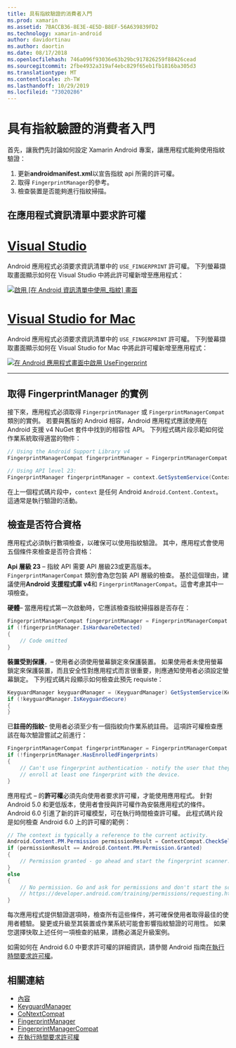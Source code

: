 ```yaml
---
title: 具有指紋驗證的消費者入門
ms.prod: xamarin
ms.assetid: 7BACCB36-8E3E-4E5D-B8EF-56A639839FD2
ms.technology: xamarin-android
author: davidortinau
ms.author: daortin
ms.date: 08/17/2018
ms.openlocfilehash: 746a096f93036e63b29bc917826259f88426cead
ms.sourcegitcommit: 2fbe4932a319af4ebc829f65eb1fb1816ba305d3
ms.translationtype: MT
ms.contentlocale: zh-TW
ms.lasthandoff: 10/29/2019
ms.locfileid: "73020286"
---
```

# <a name="getting-started-with-fingerprint-authentication"></a>具有指紋驗證的消費者入門

首先，讓我們先討論如何設定 Xamarin Android 專案，讓應用程式能夠使用指紋驗證：

1. 更新**androidmanifest.xml**以宣告指紋 api 所需的許可權。
2. 取得 `FingerprintManager`的參考。
3. 檢查裝置是否能夠進行指紋掃描。

## <a name="requesting-permissions-in-the-application-manifest"></a>在應用程式資訊清單中要求許可權

# <a name="visual-studiotabwindows"></a>[Visual Studio](#tab/windows)

Android 應用程式必須要求資訊清單中的 `USE_FINGERPRINT` 許可權。 下列螢幕擷取畫面顯示如何在 Visual Studio 中將此許可權新增至應用程式：

[![啟用 [在 Android 資訊清單中使用\_指紋] 畫面](get-started-images/fingerprint-01-vs.png)](get-started-images/fingerprint-01-vs.png#lightbox) 

# <a name="visual-studio-for-mactabmacos"></a>[Visual Studio for Mac](#tab/macos)

Android 應用程式必須要求資訊清單中的 `USE_FINGERPRINT` 許可權。 下列螢幕擷取畫面顯示如何在 Visual Studio for Mac 中將此許可權新增至應用程式：

[![在 Android 應用程式畫面中啟用 UseFingerprint](get-started-images/fingerprint-01-xs.png)](get-started-images/fingerprint-01-xs.png#lightbox) 

-----

## <a name="getting-an-instance-of-the-fingerprintmanager"></a>取得 FingerprintManager 的實例

接下來，應用程式必須取得 `FingerprintManager` 或 `FingerprintManagerCompat` 類別的實例。 若要與舊版的 Android 相容，Android 應用程式應該使用在 Android 支援 v4 NuGet 套件中找到的相容性 API。 下列程式碼片段示範如何從作業系統取得適當的物件： 

```csharp
// Using the Android Support Library v4
FingerprintManagerCompat fingerprintManager = FingerprintManagerCompat.From(context);

// Using API level 23:
FingerprintManager fingerprintManager = context.GetSystemService(Context.FingerprintService) as FingerprintManager;
```  

在上一個程式碼片段中，`context` 是任何 Android `Android.Content.Context`。 這通常是執行驗證的活動。

## <a name="checking-for-eligibility"></a>檢查是否符合資格

應用程式必須執行數項檢查，以確保可以使用指紋驗證。 其中，應用程式會使用五個條件來檢查是否符合資格：  

**Api 層級 23** &ndash; 指紋 API 需要 API 層級23或更高版本。 `FingerprintManagerCompat` 類別會為您包裝 API 層級的檢查。 基於這個理由，建議使用**Android 支援程式庫 v4**和 `FingerprintManagerCompat`。這會考慮其中一項檢查。

**硬體**&ndash; 當應用程式第一次啟動時，它應該檢查指紋掃描器是否存在：

```csharp
FingerprintManagerCompat fingerprintManager = FingerprintManagerCompat.From(context);
if (!fingerprintManager.IsHardwareDetected)
{
    // Code omitted
}
```

**裝置受到保護**，&ndash; 使用者必須使用螢幕鎖定來保護裝置。 如果使用者未使用螢幕鎖定來保護裝置，而且安全性對應用程式而言很重要，則應通知使用者必須設定螢幕鎖定。 下列程式碼片段顯示如何檢查此預先 requiste：

```csharp
KeyguardManager keyguardManager = (KeyguardManager) GetSystemService(KeyguardService);
if (!keyguardManager.IsKeyguardSecure)
{
}
```

已**註冊的指紋**&ndash; 使用者必須至少有一個指紋向作業系統註冊。 這項許可權檢查應該在每次驗證嘗試之前進行：

```csharp
FingerprintManagerCompat fingerprintManager = FingerprintManagerCompat.From(context);
if (!fingerprintManager.HasEnrolledFingerprints)
{
    // Can't use fingerprint authentication - notify the user that they need to
    // enroll at least one fingerprint with the device.
}
```

應用程式 &ndash; 的**許可權**必須先向使用者要求許可權，才能使用應用程式。 針對 Android 5.0 和更低版本，使用者會授與許可權作為安裝應用程式的條件。 Android 6.0 引進了新的許可權模型，可在執行時間檢查許可權。 此程式碼片段是如何檢查 Android 6.0 上的許可權的範例：

```csharp
// The context is typically a reference to the current activity.
Android.Content.PM.Permission permissionResult = ContextCompat.CheckSelfPermission(context, Manifest.Permission.UseFingerprint);
if (permissionResult == Android.Content.PM.Permission.Granted)
{
    // Permission granted - go ahead and start the fingerprint scanner.
}
else
{
    // No permission. Go and ask for permissions and don't start the scanner. See
    // https://developer.android.com/training/permissions/requesting.html
}
```

每次應用程式提供驗證選項時，檢查所有這些條件，將可確保使用者取得最佳的使用者體驗。 變更或升級至其裝置或作業系統可能會影響指紋驗證的可用性。 如果您選擇快取上述任何一項檢查的結果，請務必滿足升級案例。

如需如何在 Android 6.0 中要求許可權的詳細資訊，請參閱 Android 指南[在執行時間要求許可權](https://developer.android.com/training/permissions/requesting.html)。

## <a name="related-links"></a>相關連結

- [內容](xref:Android.Content.Context)
- [KeyguardManager](xref:Android.App.KeyguardManager)
- [CoNtextCompat](https://developer.android.com/reference/android/support/v4/content/ContextCompat)
- [FingerprintManager](https://developer.android.com/reference/android/hardware/fingerprint/FingerprintManager.html)
- [FingerprintManagerCompat](https://developer.android.com/reference/android/support/v4/hardware/fingerprint/FingerprintManagerCompat.html)
- [在執行時間要求許可權](https://developer.android.com/training/permissions/requesting.html)
